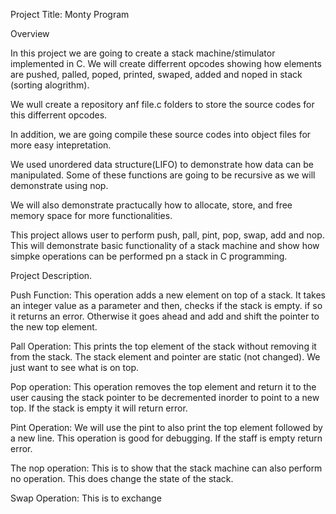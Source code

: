 Project Title: Monty Program

Overview

In this project we are going to create a stack machine/stimulator implemented in C. We will create differrent opcodes showing how elements are pushed, palled, poped, printed, swaped, added and noped in stack (sorting alogrithm).

We wull create a repository anf file.c folders to store the source codes for this differrent opcodes.


In addition, we are going compile these source codes into object files for more easy intepretation.

We used unordered data structure(LIFO) to demonstrate how data can be manipulated. Some of these functions are going to be recursive as we will demonstrate using nop.

We will also demonstrate practucally how to allocate, store, and free memory space for more functionalities.

This project allows user to perform push, pall, pint, pop, swap, add and nop. This will demonstrate basic functionality of a stack machine and show how simpke operations can be performed pn a stack in C programming.


Project Description.

Push Function: This operation adds a new element on top of a stack. It takes an integer value as a parameter and then, checks if the stack is empty. if so it returns an error. Otherwise it goes ahead and add and shift the pointer to the new top element.

Pall Operation: This prints the top element of the stack without removing it from the stack. The stack element and pointer are static (not changed). We just want to see what is on top.


Pop operation: This operation removes the top element and return it to the user causing the stack pointer to be decremented inorder to point to a new top. If the stack is empty it will return error.

Pint Operation: We will use the pint to also print the top element followed by a new line. This operation is good for debugging. If the staff is empty return error.


The nop operation: This is to show that the stack machine can also perform no operation. This does change the state of the stack.

Swap Operation: This is to exchange 

